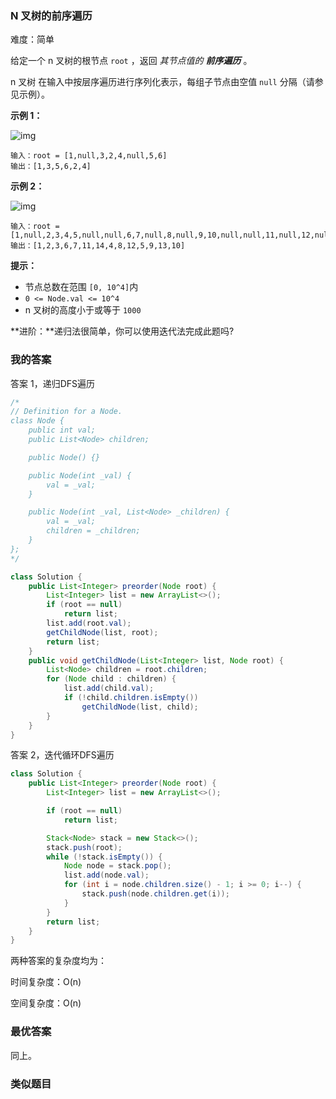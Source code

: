 ### N 叉树的前序遍历

难度：简单



给定一个 n 叉树的根节点  `root` ，返回 *其节点值的 **前序遍历*** 。

n 叉树 在输入中按层序遍历进行序列化表示，每组子节点由空值 `null` 分隔（请参见示例）。


 **示例 1：**

![img](https://assets.leetcode.com/uploads/2018/10/12/narytreeexample.png)

```
输入：root = [1,null,3,2,4,null,5,6]
输出：[1,3,5,6,2,4]
```

**示例 2：**

![img](https://assets.leetcode.com/uploads/2019/11/08/sample_4_964.png)

```
输入：root = [1,null,2,3,4,5,null,null,6,7,null,8,null,9,10,null,null,11,null,12,null,13,null,null,14]
输出：[1,2,3,6,7,11,14,4,8,12,5,9,13,10]
```

 

**提示：**

- 节点总数在范围 `[0, 10^4]`内
- `0 <= Node.val <= 10^4`
- n 叉树的高度小于或等于 `1000`

 

**进阶：**递归法很简单，你可以使用迭代法完成此题吗?





### 我的答案

答案 1，递归DFS遍历

```java
/*
// Definition for a Node.
class Node {
    public int val;
    public List<Node> children;

    public Node() {}

    public Node(int _val) {
        val = _val;
    }

    public Node(int _val, List<Node> _children) {
        val = _val;
        children = _children;
    }
};
*/

class Solution {
    public List<Integer> preorder(Node root) {
        List<Integer> list = new ArrayList<>();
        if (root == null)
            return list;
        list.add(root.val);
        getChildNode(list, root);
        return list;
    }
    public void getChildNode(List<Integer> list, Node root) {
        List<Node> children = root.children;
        for (Node child : children) {
            list.add(child.val);
            if (!child.children.isEmpty())
                getChildNode(list, child);
        }
    }
}
```

答案 2，迭代循环DFS遍历

```java
class Solution {
    public List<Integer> preorder(Node root) {
        List<Integer> list = new ArrayList<>();

        if (root == null)
            return list;

        Stack<Node> stack = new Stack<>();
        stack.push(root);
        while (!stack.isEmpty()) {
            Node node = stack.pop();
            list.add(node.val);
            for (int i = node.children.size() - 1; i >= 0; i--) {
                stack.push(node.children.get(i));
            }
        }
        return list;
    }
}
```



两种答案的复杂度均为：

时间复杂度：O(n)

空间复杂度：O(n)





### 最优答案

同上。



### 类似题目
